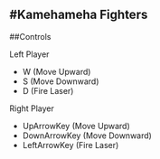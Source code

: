 #Kamehameha Fighters
---
##Controls

Left Player 
- W (Move Upward) 
- S (Move Downward)
- D (Fire Laser)

Right Player
- UpArrowKey (Move Upward) 
- DownArrowKey (Move Downward)
- LeftArrowKey (Fire Laser)


